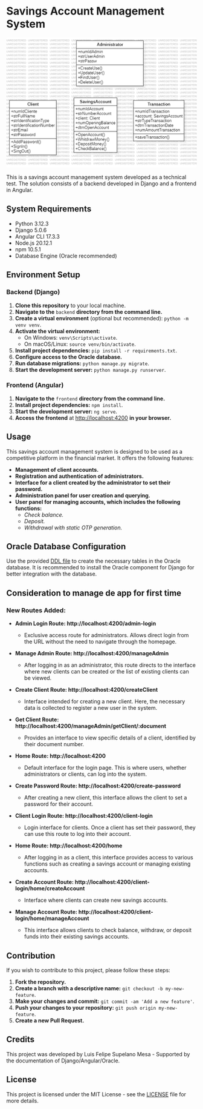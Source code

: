 # Savings Account Management System

![Class Diagram](ClassDiagram.png)

This is a savings account management system developed as a technical test. The solution consists of a backend developed in Django and a frontend in Angular.

## System Requirements
- Python 3.12.3
- Django 5.0.6
- Angular CLI 17.3.3
- Node.js 20.12.1
- npm 10.5.1
- Database Engine (Oracle recommended)

## Environment Setup

### Backend (Django)
1. **Clone this repository** to your local machine.
2. **Navigate to the** `backend` **directory from the command line.**
3. **Create a virtual environment** (optional but recommended): `python -m venv venv`.
4. **Activate the virtual environment:**
   - On Windows: `venv\Scripts\activate`.
   - On macOS/Linux: `source venv/bin/activate`.
5. **Install project dependencies:** `pip install -r requirements.txt`.
6. **Configure access to the Oracle database.**
7. **Run database migrations:** `python manage.py migrate`.
8. **Start the development server:** `python manage.py runserver`.

### Frontend (Angular)
1. **Navigate to the** `frontend` **directory from the command line.**
2. **Install project dependencies:** `npm install`.
3. **Start the development server:** `ng serve`.
4. **Access the frontend** at [http://localhost:4200](http://localhost:4200) **in your browser.**

## Usage

This savings account management system is designed to be used as a competitive platform in the financial market. It offers the following features:

- **Management of client accounts.**
- **Registration and authentication of administrators.**
- **Interface for a client created by the administrator to set their password.**
- **Administration panel for user creation and querying.**
- **User panel for managing accounts, which includes the following functions:**
  - *Check balance.*
  - *Deposit.*
  - *Withdrawal with static OTP generation.*

## Oracle Database Configuration

Use the provided [DDL file](DDL_DJANGO_PROOF.SQL) to create the necessary tables in the Oracle database. It is recommended to install the Oracle component for Django for better integration with the database.

## Consideration to manage de app for first time
### New Routes Added:

- **Admin Login Route: http://localhost:4200/admin-login**
  - Exclusive access route for administrators. Allows direct login from the URL without the need to navigate through the homepage.

- **Manage Admin Route: http://localhost:4200/manageAdmin**
  - After logging in as an administrator, this route directs to the interface where new clients can be created or the list of existing clients can be viewed.

- **Create Client Route: http://localhost:4200/createClient**
  - Interface intended for creating a new client. Here, the necessary data is collected to register a new user in the system.

- **Get Client Route: http://localhost:4200/manageAdmin/getClient/:document**
  - Provides an interface to view specific details of a client, identified by their document number.

- **Home Route: http://localhost:4200**
  - Default interface for the login page. This is where users, whether administrators or clients, can log into the system.

- **Create Password Route: http://localhost:4200/create-password**
  - After creating a new client, this interface allows the client to set a password for their account.

- **Client Login Route: http://localhost:4200/client-login**
  - Login interface for clients. Once a client has set their password, they can use this route to log into their account.

- **Home Route: http://localhost:4200/home**
  - After logging in as a client, this interface provides access to various functions such as creating a savings account or managing existing accounts.

- **Create Account Route: http://localhost:4200/client-login/home/createAccount**
  - Interface where clients can create new savings accounts.

- **Manage Account Route: http://localhost:4200/client-login/home/manageAccount**
  - This interface allows clients to check balance, withdraw, or deposit funds into their existing savings accounts.


## Contribution

If you wish to contribute to this project, please follow these steps:

1. **Fork the repository.**
2. **Create a branch with a descriptive name:** `git checkout -b my-new-feature`.
3. **Make your changes and commit:** `git commit -am 'Add a new feature'`.
4. **Push your changes to your repository:** `git push origin my-new-feature`.
5. **Create a new Pull Request.**

## Credits

This project was developed by Luis Felipe Supelano Mesa - Supported by the documentation of Django/Angular/Oracle.

## License

This project is licensed under the MIT License - see the [LICENSE](LICENSE) file for more details.
